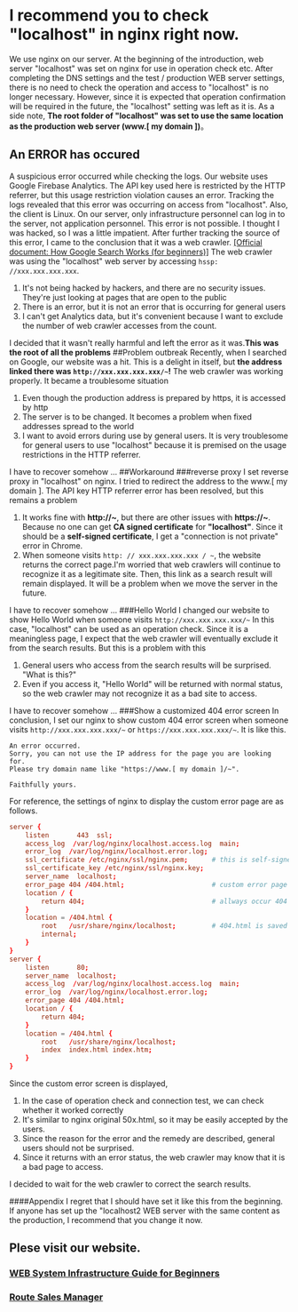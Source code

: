 # I recommend you to check "localhost" in nginx right now.
We use nginx on our server. At the beginning of the introduction, web server "localhost" was set on nginx for use in operation check etc.
After completing the DNS settings and the test / production WEB server settings, there is no need to check the operation and access to "localhost" is no longer necessary.
However, since it is expected that operation confirmation will be required in the future, the "localhost" setting was left as it is.
As a side note, **The root folder of "localhost" was set to use the same location as the production web server (www.[ my domain ])**。
## An ERROR has occured
A suspicious error occurred while checking the logs. Our website uses Google Firebase Analytics. The API key used here is restricted by the HTTP referrer, but this usage restriction violation causes an error.
Tracking the logs revealed that this error was occurring on access from "localhost". Also, the client is Linux. On our server, only infrastructure personnel can log in to the server, not application personnel. This error is not possible. I thought I was hacked, so I was a little impatient.
After further tracking the source of this error, I came to the conclusion that it was a web crawler. [[Official document: How Google Search Works (for beginners)]](https://developers.google.com/search/docs/beginner/how-search-works#crawling) The web crawler was using the "localhost" web server by accessing `hssp: //xxx.xxx.xxx.xxx`.

1. It's not being hacked by hackers, and there are no security issues. They're just looking at pages that are open to the public
1. There is an error, but it is not an error that is occurring for general users
1. I can't get Analytics data, but it's convenient because I want to exclude the number of web crawler accesses from the count.

I decided that it wasn't really harmful and left the error as it was.**This was the root of all the problems**
##Problem outbreak
Recently, when I searched on Google, our website was a hit. This is a delight in itself, but **the address linked there was `http://xxx.xxx.xxx.xxx/~`!**
The web crawler was working properly.
It became a troublesome situation

1. Even though the production address is prepared by https, it is accessed by http
1. The server is to be changed. It becomes a problem when fixed addresses spread to the world
1. I want to avoid errors during use by general users. It is very troublesome for general users to use "localhost" because it is premised on the usage restrictions in the HTTP referrer.

I have to recover somehow ...
##Workaround
###reverse proxy
I set reverse proxy in "localhost" on nginx. I tried to redirect the address to the www.[ my domain ].
The API key HTTP referrer error has been resolved, but this remains a problem

1. It works fine with **http://~**, but there are other issues with **https://~**. Because no one can get **CA signed certificate** for **"localhost"**. Since it should be a **self-signed certificate**, I get a "connection is not private" error in Chrome.
1. When someone visits `http: // xxx.xxx.xxx.xxx / ~`, the website returns the correct page.I'm worried that web crawlers will continue to recognize it as a legitimate site. Then, this link as a search result will remain displayed. It will be a problem when we move the server in the future.

I have to recover somehow ...
###Hello World
I changed our website to show Hello World when someone visits `http://xxx.xxx.xxx.xxx/~`
In this case, "localhost" can be used as an operation check. Since it is a meaningless page, I expect that the web crawler will eventually exclude it from the search results. 
But this is a problem with this

1. General users who access from the search results will be surprised. "What is this?"
1. Even if you access it, "Hello World" will be returned with normal status, so the web crawler may not recognize it as a bad site to access.

I have to recover somehow ...
###Show a customized 404 error screen
In conclusion,  I set our nginx to show custom 404 error screen when someone visits `http://xxx.xxx.xxx.xxx/~` or `https://xxx.xxx.xxx.xxx/~`.
It is like this.

```
An error occurred.
Sorry, you can not use the IP address for the page you are looking for.
Please try domain name like "https://www.[ my domain ]/~".

Faithfully yours.
```
For reference, the settings of nginx to display the custom error page are as follows.

```server.conf
server {
    listen       443  ssl;
    access_log  /var/log/nginx/localhost.access.log  main;
    error_log  /var/log/nginx/localhost.error.log;
    ssl_certificate /etc/nginx/ssl/nginx.pem;      # this is self-signed certificate
    ssl_certificate_key /etc/nginx/ssl/nginx.key;
    server_name  localhost;    
    error_page 404 /404.html;                      # custom error page name
    location / {
        return 404;                                # allways occur 404 error
    }
    location = /404.html {                         
        root   /usr/share/nginx/localhost;         # 404.html is saved here
        internal;
    }
}
server {
    listen       80;
    server_name  localhost;
    access_log  /var/log/nginx/localhost.access.log  main;
    error_log  /var/log/nginx/localhost.error.log;
    error_page 404 /404.html;
    location / {
        return 404;
    }
    location = /404.html {
        root   /usr/share/nginx/localhost;
        index  index.html index.htm;
    }
}
```

Since the custom error screen is displayed,

1. In the case of operation check and connection test, we can check whether it worked correctly
1. It's similar to nginx original 50x.html, so it may be easily accepted by the users.
1. Since the reason for the error and the remedy are described, general users should not be surprised.
1. Since it returns with an error status, the web crawler may know that it is a bad page to access.

I decided to wait for the web crawler to correct the search results.

####Appendix
I regret that I should have set it like this from the beginning. If anyone has set up the "localhost2 WEB server with the same content as the production, I recommend that you change it now.

## Plese visit our website.
### [WEB System Infrastructure Guide for Beginners](https://olto3-sugi3.f5.si/index.html)
### [Route Sales Manager](https://www.olto3-sugi3.f5.si/route-sales-manager/index.html)
